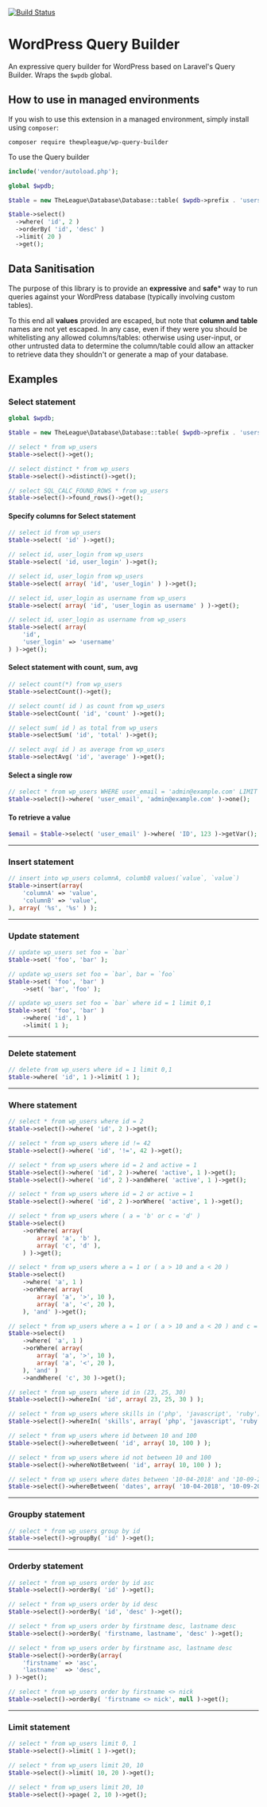 [![Build Status](https://travis-ci.org/meshakeeb/wp-query-builder.svg?branch=master)](https://travis-ci.org/meshakeeb/wp-query-builder)

# WordPress Query Builder

An expressive query builder for WordPress based on Laravel's Query Builder. Wraps the `$wpdb` global.

## How to use in managed environments

If you wish to use this extension in a managed environment, simply install using `composer`:

```
composer require thewpleague/wp-query-builder
```

To use the Query builder

```php
include('vendor/autoload.php');

global $wpdb;

$table = new TheLeague\Database\Database::table( $wpdb->prefix . 'users' );

$table->select()
  ->where( 'id', 2 )
  ->orderBy( 'id', 'desc' )
  ->limit( 20 )
  ->get();
```

## Data Sanitisation

The purpose of this library is to provide an **expressive** and **safe*** way
to run queries against your WordPress database (typically involving custom tables).

To this end all **values** provided are escaped, but note that **column and table**
names are not yet escaped. In any case, even if they were you should be whitelisting
any allowed columns/tables: otherwise using user-input, or other untrusted data to
determine the column/table could allow an attacker to retrieve data they shouldn't
or generate a map of your database.

## Examples

### Select statement

```php
global $wpdb;

$table = new TheLeague\Database\Database::table( $wpdb->prefix . 'users' )

// select * from wp_users
$table->select()->get();

// select distinct * from wp_users
$table->select()->distinct()->get();

// select SQL_CALC_FOUND_ROWS * from wp_users
$table->select()->found_rows()->get();
```

#### Specify columns for Select statement

```php
// select id from wp_users
$table->select( 'id' )->get();

// select id, user_login from wp_users
$table->select( 'id, user_login' )->get();

// select id, user_login from wp_users
$table->select( array( 'id', 'user_login' ) )->get();

// select id, user_login as username from wp_users
$table->select( array( 'id', 'user_login as username' ) )->get();

// select id, user_login as username from wp_users
$table->select( array(
	'id',
	'user_login' => 'username'
) )->get();
```

#### Select statement with count, sum, avg

```php
// select count(*) from wp_users
$table->selectCount()->get();

// select count( id ) as count from wp_users
$table->selectCount( 'id', 'count' )->get();

// select sum( id ) as total from wp_users
$table->selectSum( 'id', 'total' )->get();

// select avg( id ) as average from wp_users
$table->selectAvg( 'id', 'average' )->get();
```

#### Select a single row

```php
// select * from wp_users WHERE user_email = 'admin@example.com' LIMIT 0, 1;
$table->select()->where( 'user_email', 'admin@example.com' )->one();
```

#### To retrieve a value

```php
$email = $table->select( 'user_email' )->where( 'ID', 123 )->getVar();
```

---

### Insert statement

```php
// insert into wp_users columnA, columbB values(`value`, `value`)
$table->insert(array(
	'columnA' => 'value',
	'columnB' => 'value',
), array( '%s', '%s' ) );
```

---

### Update statement

```php
// update wp_users set foo = `bar`
$table->set( 'foo', 'bar' );

// update wp_users set foo = `bar`, bar = `foo`
$table->set( 'foo', 'bar' )
	->set( 'bar', 'foo' );

// update wp_users set foo = `bar` where id = 1 limit 0,1
$table->set( 'foo', 'bar' )
	->where( 'id', 1 )
	->limit( 1 );
```

---

### Delete statement

```php
// delete from wp_users where id = 1 limit 0,1
$table->where( 'id', 1 )->limit( 1 );
```

---

### Where statement

```php
// select * from wp_users where id = 2
$table->select()->where( 'id', 2 )->get();

// select * from wp_users where id != 42
$table->select()->where( 'id', '!=', 42 )->get();

// select * from wp_users where id = 2 and active = 1
$table->select()->where( 'id', 2 )->where( 'active', 1 )->get();
$table->select()->where( 'id', 2 )->andWhere( 'active', 1 )->get();

// select * from wp_users where id = 2 or active = 1
$table->select()->where( 'id', 2 )->orWhere( 'active', 1 )->get();

// select * from wp_users where ( a = 'b' or c = 'd' )
$table->select()
	->orWhere( array(
		array( 'a', 'b' ),
		array( 'c', 'd' ),
	) )->get();

// select * from wp_users where a = 1 or ( a > 10 and a < 20 )
$table->select()
	->where( 'a', 1 )
	->orWhere( array(
		array( 'a', '>', 10 ),
		array( 'a', '<', 20 ),
	), 'and' )->get();

// select * from wp_users where a = 1 or ( a > 10 and a < 20 ) and c = 30
$table->select()
	->where( 'a', 1 )
	->orWhere( array(
		array( 'a', '>', 10 ),
		array( 'a', '<', 20 ),
	), 'and' )
	->andWhere( 'c', 30 )->get();

// select * from wp_users where id in (23, 25, 30)
$table->select()->whereIn( 'id', array( 23, 25, 30 ) );

// select * from wp_users where skills in ('php', 'javascript', 'ruby')
$table->select()->whereIn( 'skills', array( 'php', 'javascript', 'ruby' ) );

// select * from wp_users where id between 10 and 100
$table->select()->whereBetween( 'id', array( 10, 100 ) );

// select * from wp_users where id not between 10 and 100
$table->select()->whereNotBetween( 'id', array( 10, 100 ) );

// select * from wp_users where dates between '10-04-2018' and '10-09-2018'
$table->select()->whereBetween( 'dates', array( '10-04-2018', '10-09-2018' ) );
```

---

### Groupby statement

```php
// select * from wp_users group by id
$table->select()->groupBy( 'id' )->get();
```

---

### Orderby statement

```php
// select * from wp_users order by id asc
$table->select()->orderBy( 'id' )->get();

// select * from wp_users order by id desc
$table->select()->orderBy( 'id', 'desc' )->get();

// select * from wp_users order by firstname desc, lastname desc
$table->select()->orderBy( 'firstname, lastname', 'desc' )->get();

// select * from wp_users order by firstname asc, lastname desc
$table->select()->orderBy(array(
	'firstname' => 'asc',
	'lastname'  => 'desc',
) )->get();

// select * from wp_users order by firstname <> nick
$table->select()->orderBy( 'firstname <> nick', null )->get();
```

---

### Limit statement

```php
// select * from wp_users limit 0, 1
$table->select()->limit( 1 )->get();

// select * from wp_users limit 20, 10
$table->select()->limit( 10, 20 )->get();

// select * from wp_users limit 20, 10
$table->select()->page( 2, 10 )->get();
```
